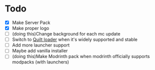 # Todo

- [x] Make Server Pack
- [x] Make proper logo
- [ ] (doing this)Change background for each mc update
- [ ] Switch to [Quilt loader](https://quiltmc.org/) when it's widely supported and stable
- [ ] Add more launcher support
- [ ] Maybe add vanilla installer
- [ ] (doing this)Make Modrinth pack when modrinth officially supports modpacks (with launchers)
